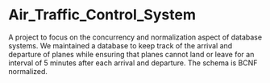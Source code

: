 # Air_Traffic_Control_System
A project to focus on the concurrency and normalization aspect of database systems. We maintained a database to keep track of the arrival and departure of planes while ensuring that planes cannot land or leave for an interval of 5 minutes after each arrival and departure.
The schema is BCNF normalized.

